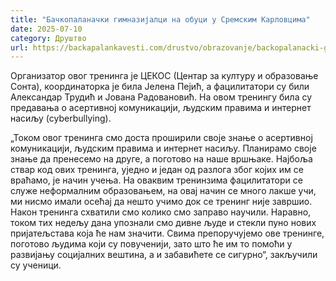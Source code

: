 ```yaml
---
title: "Бачкопаланачки гимназијалци на обуци у Сремским Карловцима"
date: 2025-07-10
category: Друштво
url: https://backapalankavesti.com/drustvo/obrazovanje/backopalanacki-gimnazijalci-na-obuci-u-sremskim-karlovcima/
---
```


Организатор овог тренинга је ЦЕКОС (Центар за културу и образовање Сонта), координаторка је била Јелена Пејић, а фацилитатори су били Александар Трудић и Јована Радовановић. На овом тренингу била су предавања о асертивној комуникацији, људским правима и интернет насиљу (cyberbullying).

„Током овог тренинга смо доста проширили своје знање о асертивној комуникацији, људским правима и интернет насиљу. Планирамо своје знање да пренесемо на друге, а поготово на наше вршњаке. Најбоља ствар код ових тренинга, уједно и један од разлога због којих им се враћамо, је начин учења. На оваквим тренинзима фацилитатори се служе неформалним образовањем, на овај начин се много лакше учи, ми нисмо имали осећај да нешто учимо док се тренинг није завршио. Након тренинга схватили смо колико смо заправо научили. Наравно, током тих недељу дана упознали смо дивне људе и стекли пуно нових пријатељстава која ће нам значити. Свима препоручујемо ове тренинге, поготово људима који су повученији, зато што ће им то помоћи у развијању социјалних вештина, а и забавићете се сигурно“, закључили су ученици.
